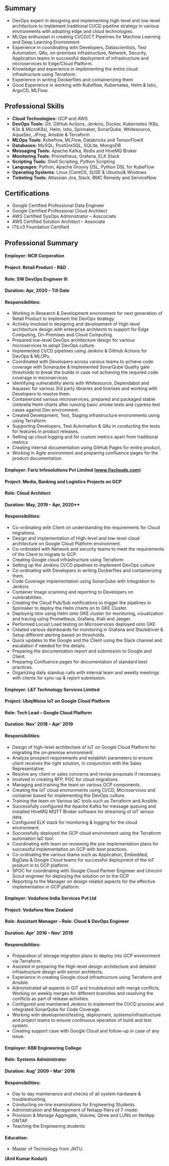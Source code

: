## Summary

* DevOps expert in designing and implementing high-level and low-level architecture to implement traditional CI/CD pipeline strategy in various environments with adopting edge and cloud technologies.
* MLOps enthusiast in creating CI/CD/CT Pipelines for Machine Learning and Deep Learning Environment
* Experience in coordinating with Developers, Datascientists, Test Automation, QAs, on-premises infrastructure, Network, Security, Application teams in successful deployment of infrastructure and microservices to Edge/Cloud Platform.
* Knowledge and experience in implementing the entire cloud infrastructure using Terraform.
* Experience in writing Dockerfiles and containerizing them
* Good Experience in working with Kubeflow, Kubernetes, Helm & Istio, ArgoCD, MLFlow.

## Professional Skills

* **Cloud Technologies:**	GCP and AWS
* **DevOps Tools:**	Git, GitHub Actions, Jenkins, Docker, Kubernetes (K8s, K3s & MicroK8s), Helm, Istio, Spinnaker, SonarQube, Whitesource, AquaSec, JFrog, Ansible & Terraform
* **MLOps Tools:**	Kubeflow, MLFlow, Databricks and TensorFlowX	
* **Databases:**	MySQL, PostGreSQL, SQLite, MongoDB
* **Messaging Tools:**	Apache Kafka, Redis and HiveMQ Broker
* **Monitoring Tools:**		Prometheus, Grafana, ELK Stack
* **Scripting Tools:**		Shell Scripting, Python Scripting
* **Languages:**			Python, Apache Groovy DSL, Python DSL for KubeFlow
* **Operating Systems:**		Linux (CentOS, SUSE & Ubuntu)& Windows
* **Ticketing Tools:**		Atlassian Jira, Slack, BMC Remedy and ServiceNow

## Certifications
*	Google Certified Professional Data Engineer
*	Google Certified Professional Cloud Architect 
*	AWS Certified SysOps Administrator – Asscociate
*	AWS Certified Solution Architect – Associate
*	ITILv3 Foundation Certified

## Professional Summary

#### Employer: 	NCR Corporation
#### Project:	Retail Product	- R&D
#### Role: 		SW DevOps Engineer III
#### Duration:  	Apr, 2020 – Till Date
#### Responsibilities:

* Working in Research & Development environment for next generation of Retail Product to implement the DevOps strategy.
* Actively involved in designing and development of High-level architecture design with enterprise architects to support for Edge Computing, On-Premises and Cloud Computing.
* Prepared low-level DevOps architecture design for various microservices to adopt DevOps culture.
* Implemented CI/CD pipelines using Jenkins & GitHub Actions for DevOps & MLOPs.
* Coordinated with Developers across various teams to achieve code coverage with Sonarqube & Implemented SonarQube Quality gate thresholds to break the builds in case not achieving the required code coverage in microservices
* Identifying vulnerability alerts with Whitesource, Dependabot and Aquasec for various 3rd party libraries and licenses and working with Developers to resolve them.
* Containerized various microservices, prepared and packaged stable Umbrella Helm charts after running basic smoke tests and cypress test cases against Dev environment.
* Created Development, Test, Staging infrastructure environments using using Terraform.
* Supporting Developers, Test Automation & QAs in conducting the tests for features in product releases.
* Setting up cloud logging and for custom metrics apart from traditional metrics
* Creating internal documentation using GitHub Pages for entire product,
* Working in Agile environment and preparing confluence pages for the product documentation.

#### Employer: 	Fariz Infosolutions Pvt Limited (www.fisclouds.com)
#### Project:	Media, Banking and Logistics Projects on GCP	
#### Role: 		Cloud Architect
#### Duration:  	May, 2019 – Apr, 2020**
#### Responsibilities:

* Co-ordinating with Client on understanding the requirements for Cloud migrations.
* Design and implementation of High-level and low-level cloud architecture on Google Cloud Platform environment.
* Co-ordinated with Network and security teams to meet the requirements of the Client to migrate to GCP.
* Creating Google cloud infrastructure using Terraform
* Setting up the Jenkins CI/CD pipelines to implement DevOps culture
* Co-ordinating with Developers in writing Dockerfiles and containerizing them.
* Code Coverage implementation using SonarQube with Integration to Jenkins
* Container Image scanning and reporting to Developers on vulnerabilities.
* Creating the Cloud Pub/Sub notifications to trigger the pipelines in Spinnaker to deploy the Helm charts on to GKE Cluster.
* Deploying Istio using Helm onto GKE cluster for monitoring, visualization and tracing using Prometheus, Grafana, Kiali and Jaeger.
* Performed Locust Load testing on Microservices deployed onto GKE
* Created various dashboards for monitoring in Grafana and Stackdriver & Setup different alerting based on thresholds.
* Quick updates to the Google and the Client using the Slack channel and escalation if needed for the details.
* Preparing the documentation report and submission to Google and Client.
* Preparing Confluence pages for documentation of standard best practices.
* Organizing daily standup calls with internal team and weekly meetings with clients for sync-up & report submission. 

#### Employer: 	L&T Technology Services Limited
#### Project:	UbiqWeise IoT on Google Cloud Platform	
#### Role: 		Tech Lead – Google Cloud Platform
#### Duration:  	Nov' 2018 – Apr' 2019
#### Responsibilities:

* Design of high-level architecture of IoT on Google Cloud Platform for migrating the on-premise environment. 
* Analyze prospect requirements and establish parameters to ensure client receives the right solution, in conjunction with the Sales Representative.
* Resolve any client or sales concerns and revise proposals if necessary.
* Involved in creating RFP, POC for cloud migrations.
* Managing and training the team on various GCP components.
* Creating the IoT cloud environments using CI/CD, Microservices and container based for implementing the DevOps culture.
* Training the team on Various IaC tools such as Terraform and Ansible.
* Successfully configured the Apache Kafka for message queuing and installed HiveMQ MQTT Broker software for streaming of IoT sensor data.
* Configured ELK stack for monitoring & logging for the cloud environment.
* Successfully deployed the GCP cloud environment using the Terraform automation IaC tool.
* Coordinating with team on reviewing the pre-implementation plans for successful implementation on GCP with best practices.
* Co-ordinating the various teams such as Application, Embedded, BigData & Google Cloud teams for successful deployment of the IoT product in to GCP platform.
* SPOC for coordinating with Google Cloud Partner Engineer and Unicorn Scout engineer for deploying the solution on to the GCP
* Reporting to the Manager on design related aspects for the effective implementation in GCP platform.

#### Employer:	Vodafone India Services Pvt Ltd
#### Project:	Vodafone New Zealand
#### Role: 		Assistant Manager – Role: Cloud & DevOps Engineer
#### Duration:  	Apr' 2016 – Nov' 2018
#### Responsibilities:

* Preparation of storage migration plans to deploy into GCP environment via Terraform.
* Assisted in preparing the High-level design architecture and detailed infrastructure design with senior architects.
* Experience in creating Google cloud infrastructure using Terraform and Ansible
* Administrated all aspects in GIT and troubleshoot with merge conflicts. Working on weekly merges for different branches and resolving the conflicts as part of release activities.
* Configured and maintained Jenkins to implement the CI/CD process and integrated SonarQube for Code Coverage.
* Working with development/testing, deployment, systems/infrastructure and project teams to ensure continuous operation of build and test system. 
* Creating support case with Google Cloud and follow-up in case of any issue.

#### Employer: 	KBR Engineering College
#### Role: 		Systems Administrator
#### Duration:  	Aug' 2009 – Mar' 2016

#### Responsibilities:

* Day to day maintenance and checks of all system hardware & troubleshooting.
* Conducting on-line examinations for Engineering Students.
* Administration and Management of Netapp filers of 7-mode.  
* Provision & Manage Aggregate, Volume, Qtree and LUNs on NetApp ONTAP. 
* Teaching the Engineering students

#### Education:

* Master of Technology from JNTU.





**(Anil Kumar Koduri)**

